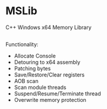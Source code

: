 # MSLib

C++ Windows x64 Memory Library

##
Functionality:
* Allocate Console
* Detouring to x64 assembly
* Patching bytes
* Save/Restore/Clear registers
* AOB scan
* Scan module threads
* Suspend/Resume/Terminate thread
* Overwrite memory protection
